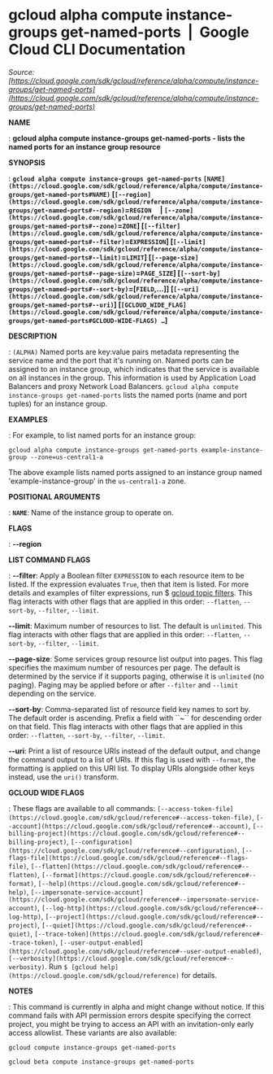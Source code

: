 # gcloud alpha compute instance-groups get-named-ports  |  Google Cloud CLI Documentation

*Source: [https://cloud.google.com/sdk/gcloud/reference/alpha/compute/instance-groups/get-named-ports](https://cloud.google.com/sdk/gcloud/reference/alpha/compute/instance-groups/get-named-ports)*

**NAME**

: **gcloud alpha compute instance-groups get-named-ports - lists the named ports for an instance group resource**

**SYNOPSIS**

: **`gcloud alpha compute instance-groups get-named-ports` `[NAME](https://cloud.google.com/sdk/gcloud/reference/alpha/compute/instance-groups/get-named-ports#NAME)` [`[--region](https://cloud.google.com/sdk/gcloud/reference/alpha/compute/instance-groups/get-named-ports#--region)`=`REGION`     | `[--zone](https://cloud.google.com/sdk/gcloud/reference/alpha/compute/instance-groups/get-named-ports#--zone)`=`ZONE`] [`[--filter](https://cloud.google.com/sdk/gcloud/reference/alpha/compute/instance-groups/get-named-ports#--filter)`=`EXPRESSION`] [`[--limit](https://cloud.google.com/sdk/gcloud/reference/alpha/compute/instance-groups/get-named-ports#--limit)`=`LIMIT`] [`[--page-size](https://cloud.google.com/sdk/gcloud/reference/alpha/compute/instance-groups/get-named-ports#--page-size)`=`PAGE_SIZE`] [`[--sort-by](https://cloud.google.com/sdk/gcloud/reference/alpha/compute/instance-groups/get-named-ports#--sort-by)`=[`FIELD`,…]] [`[--uri](https://cloud.google.com/sdk/gcloud/reference/alpha/compute/instance-groups/get-named-ports#--uri)`] [`[GCLOUD_WIDE_FLAG](https://cloud.google.com/sdk/gcloud/reference/alpha/compute/instance-groups/get-named-ports#GCLOUD-WIDE-FLAGS) …`]**

**DESCRIPTION**

: `(ALPHA)` Named ports are key:value pairs metadata representing the
service name and the port that it's running on. Named ports can be assigned to
an instance group, which indicates that the service is available on all
instances in the group. This information is used by Application Load Balancers
and proxy Network Load Balancers.
`gcloud alpha compute instance-groups get-named-ports` lists the
named ports (name and port tuples) for an instance group.

**EXAMPLES**

: For example, to list named ports for an instance group:

```
gcloud alpha compute instance-groups get-named-ports example-instance-group --zone=us-central1-a
```

The above example lists named ports assigned to an instance group named
'example-instance-group' in the
``us-central1-a`` zone.

**POSITIONAL ARGUMENTS**

: **`NAME`**:
Name of the instance group to operate on.

**FLAGS**

: **--region**

**LIST COMMAND FLAGS**

: **--filter**:
Apply a Boolean filter `EXPRESSION` to each resource item
to be listed. If the expression evaluates `True`, then that item is
listed. For more details and examples of filter expressions, run $ [gcloud topic filters](https://cloud.google.com/sdk/gcloud/reference/topic/filters). This flag
interacts with other flags that are applied in this order:
`--flatten`, `--sort-by`, `--filter`,
`--limit`.

**--limit**:
Maximum number of resources to list. The default is `unlimited`. This
flag interacts with other flags that are applied in this order:
`--flatten`, `--sort-by`, `--filter`,
`--limit`.

**--page-size**:
Some services group resource list output into pages. This flag specifies the
maximum number of resources per page. The default is determined by the service
if it supports paging, otherwise it is `unlimited` (no paging).
Paging may be applied before or after `--filter` and
`--limit` depending on the service.

**--sort-by**:
Comma-separated list of resource field key names to sort by. The default order
is ascending. Prefix a field with ``~´´ for descending order on that
field. This flag interacts with other flags that are applied in this order:
`--flatten`, `--sort-by`, `--filter`,
`--limit`.

**--uri**:
Print a list of resource URIs instead of the default output, and change the
command output to a list of URIs. If this flag is used with
`--format`, the formatting is applied on this URI list. To display
URIs alongside other keys instead, use the `uri()` transform.

**GCLOUD WIDE FLAGS**

: These flags are available to all commands: `[--access-token-file](https://cloud.google.com/sdk/gcloud/reference#--access-token-file)`,
`[--account](https://cloud.google.com/sdk/gcloud/reference#--account)`, `[--billing-project](https://cloud.google.com/sdk/gcloud/reference#--billing-project)`,
`[--configuration](https://cloud.google.com/sdk/gcloud/reference#--configuration)`,
`[--flags-file](https://cloud.google.com/sdk/gcloud/reference#--flags-file)`,
`[--flatten](https://cloud.google.com/sdk/gcloud/reference#--flatten)`, `[--format](https://cloud.google.com/sdk/gcloud/reference#--format)`, `[--help](https://cloud.google.com/sdk/gcloud/reference#--help)`, `[--impersonate-service-account](https://cloud.google.com/sdk/gcloud/reference#--impersonate-service-account)`,
`[--log-http](https://cloud.google.com/sdk/gcloud/reference#--log-http)`,
`[--project](https://cloud.google.com/sdk/gcloud/reference#--project)`, `[--quiet](https://cloud.google.com/sdk/gcloud/reference#--quiet)`, `[--trace-token](https://cloud.google.com/sdk/gcloud/reference#--trace-token)`, `[--user-output-enabled](https://cloud.google.com/sdk/gcloud/reference#--user-output-enabled)`,
`[--verbosity](https://cloud.google.com/sdk/gcloud/reference#--verbosity)`.
Run `$ [gcloud help](https://cloud.google.com/sdk/gcloud/reference)` for details.

**NOTES**

: This command is currently in alpha and might change without notice. If this
command fails with API permission errors despite specifying the correct project,
you might be trying to access an API with an invitation-only early access
allowlist. These variants are also available:

```
gcloud compute instance-groups get-named-ports
```

```
gcloud beta compute instance-groups get-named-ports
```